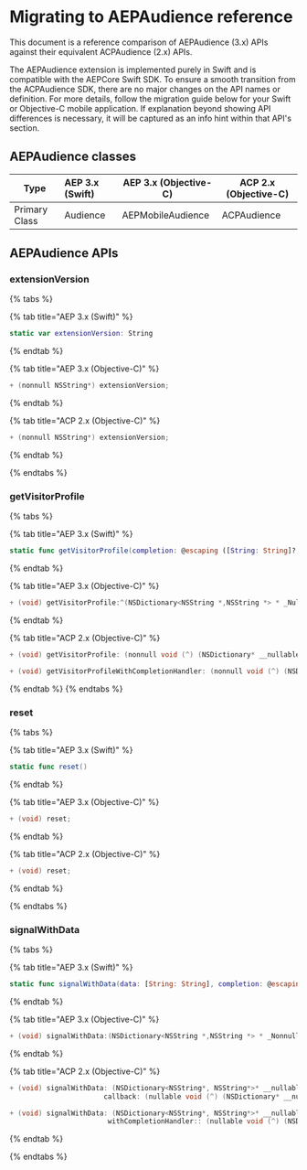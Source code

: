 # Migrating to AEPAudience reference

This document is a reference comparison of AEPAudience (3.x) APIs against their equivalent ACPAudience (2.x) APIs.

The AEPAudience extension is implemented purely in Swift and is compatible with the AEPCore Swift SDK. To ensure a smooth transition from the ACPAudience SDK, there are no major changes on the API names or definition. For more details, follow the migration guide below for your Swift or Objective-C mobile application.  If explanation beyond showing API differences is necessary, it will be captured as an info hint within that API's section.

## AEPAudience classes

| Type          | AEP 3.x (Swift) | AEP 3.x (Objective-C) | ACP 2.x (Objective-C) |
| ------------- | :-------------- | --------------------- | --------------------- |
| Primary Class | Audience        | AEPMobileAudience     | ACPAudience           |



## AEPAudience APIs

### extensionVersion

{% tabs %}

{% tab title="AEP 3.x (Swift)" %}

```swift
static var extensionVersion: String
```

{% endtab %}

{% tab title="AEP 3.x (Objective-C)" %}

```objective-c
+ (nonnull NSString*) extensionVersion;
```

{% endtab %}

{% tab title="ACP 2.x (Objective-C)" %}

```objective-c
+ (nonnull NSString*) extensionVersion;
```

{% endtab %}

{% endtabs %}

### getVisitorProfile

{% tabs %}

{% tab title="AEP 3.x (Swift)" %}

```swift
static func getVisitorProfile(completion: @escaping ([String: String]?, Error?) -> Void)
```

{% endtab %}

{% tab title="AEP 3.x (Objective-C)" %}

```objective-c
+ (void) getVisitorProfile:^(NSDictionary<NSString *,NSString *> * _Nullable visitorProfile, NSError * _Nullable error)completion
```

{% endtab %}

{% tab title="ACP 2.x (Objective-C)" %}

```objective-c
+ (void) getVisitorProfile: (nonnull void (^) (NSDictionary* __nullable visitorProfile)) callback;

+ (void) getVisitorProfileWithCompletionHandler: (nonnull void (^) (NSDictionary* __nullable visitorProfile, NSError* __nullable error)) completionHandler;
```

{% endtab %}
{% endtabs %}

### reset

{% tabs %}

{% tab title="AEP 3.x (Swift)" %}

```swift
static func reset()
```

{% endtab %}

{% tab title="AEP 3.x (Objective-C)" %}

```objective-c
+ (void) reset;
```

{% endtab %}

{% tab title="ACP 2.x (Objective-C)" %}

```objective-c
+ (void) reset;
```

{% endtab %}

{% endtabs %}

### signalWithData

{% tabs %}

{% tab title="AEP 3.x (Swift)" %}

```swift
static func signalWithData(data: [String: String], completion: @escaping ([String: String]?, Error?) -> Void) 
```

{% endtab %}

{% tab title="AEP 3.x (Objective-C)" %}

```objective-c
+ (void) signalWithData:(NSDictionary<NSString *,NSString *> * _Nonnull data) completion:^(NSDictionary<NSString *,NSString *> * _Nullable vistorProfile, NSError * _Nullable error)completion
```

{% endtab %}

{% tab title="ACP 2.x (Objective-C)" %}

```objective-c
+ (void) signalWithData: (NSDictionary<NSString*, NSString*>* __nullable) data
                       callback: (nullable void (^) (NSDictionary* __nullable visitorProfile)) callback;

+ (void) signalWithData: (NSDictionary<NSString*, NSString*>* __nullable) data
                        withCompletionHandler:: (nullable void (^) (NSDictionary* __nullable visitorProfile, NSError* __nullable error)) completionHandler;
```

{% endtab %}

{% endtabs %}

